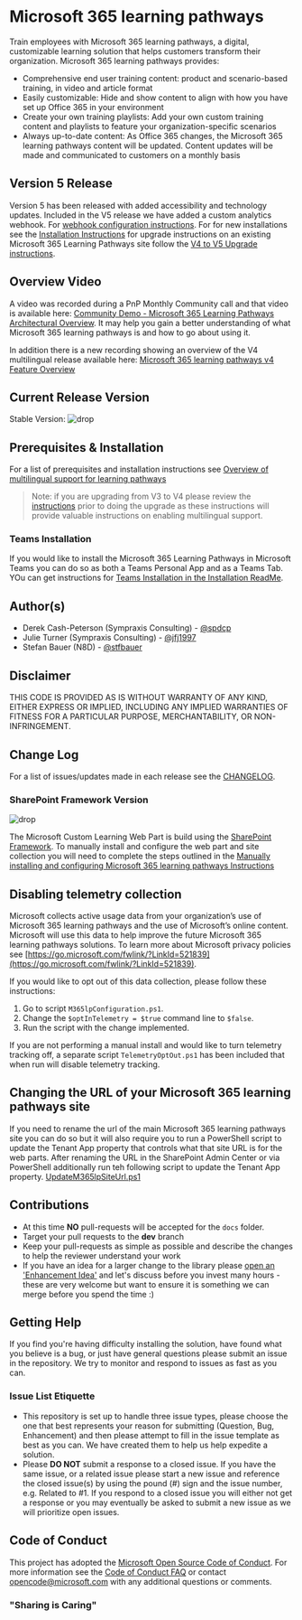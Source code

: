 # Microsoft 365 learning pathways

Train employees with Microsoft 365 learning pathways, a digital, customizable learning solution that helps customers transform their organization. Microsoft 365 learning pathways provides:

- Comprehensive end user training content: product and scenario-based training, in video and article format
- Easily customizable: Hide and show content to align with how you have set up Office 365 in your environment
- Create your own training playlists: Add your own custom training content and playlists to feature your organization-specific scenarios
- Always up-to-date content: As Office 365 changes, the Microsoft 365 learning pathways content will be updated. Content updates will be made and communicated to customers on a monthly basis

## Version 5 Release

Version 5 has been released with added accessibility and technology updates. Included in the V5 release we have added a custom analytics webhook. For [webhook configuration instructions](installation/ConfigureAnalyticsWebHook.md). For for new installations see the [Installation Instructions](./installation/README.md) for upgrade instructions on an existing Microsoft 365 Learning Pathways site follow the [V4 to V5 Upgrade instructions](./installation/UpdateV4-V5.md).

## Overview Video

A video was recorded during a PnP Monthly Community call and that video is available here: [Community Demo - Microsoft 365 Learning Pathways Architectural Overview](https://www.youtube.com/watch?v=-sLXl_rKGxQ). It may help you gain a better understanding of what Microsoft 365 learning pathways is and how to go about using it.

In addition there is a new recording showing an overview of the V4 multilingual release available here: [Microsoft 365 learning pathways v4 Feature Overview](https://youtu.be/xayqnUAcGXc)

## Current Release Version

Stable Version: ![drop](https://img.shields.io/badge/drop-5.0-green.svg)

## Prerequisites & Installation

For a list of prerequisites and installation instructions see [Overview of multilingual support for learning pathways](https://github.com/pnp/custom-learning-office-365/tree/main/installation)

>Note: if you are upgrading from V3 to V4 please review the [instructions](./installation/UpdateV3-V4.md) prior to doing the upgrade as these instructions will provide valuable instructions on enabling multilingual support.

### Teams Installation

If you would like to install the Microsoft 365 Learning Pathways in Microsoft Teams you can do so as both a Teams Personal App and as a Teams Tab. YOu can get instructions for [Teams Installation in the Installation ReadMe](./installation/README.md#teams-installation).  

## Author(s)

- Derek Cash-Peterson (Sympraxis Consulting) - [@spdcp](https://twitter.com/spdcp)
- Julie Turner (Sympraxis Consulting) - [@jfj1997](https://twitter.com/jfj1997)
- Stefan Bauer (N8D) - [@stfbauer](https://twitter.com/stfbauer)

## Disclaimer

THIS CODE IS PROVIDED AS IS WITHOUT WARRANTY OF ANY KIND, EITHER EXPRESS OR IMPLIED, INCLUDING ANY IMPLIED WARRANTIES OF FITNESS FOR A PARTICULAR PURPOSE, MERCHANTABILITY, OR NON-INFRINGEMENT.

## Change Log

For a list of issues/updates made in each release see the [CHANGELOG](CHANGELOG.md).

### SharePoint Framework Version

![drop](https://img.shields.io/badge/drop-1.19.0-green.svg)

The Microsoft Custom Learning Web Part is build using the [SharePoint Framework](https://docs.microsoft.com/en-us/sharepoint/dev/spfx/sharepoint-framework-overview). To manually install and configure the web part and site collection you will need to complete the steps outlined in the [Manually installing and configuring Microsoft 365 learning pathways Instructions](./installation/README.md)

## Disabling telemetry collection

Microsoft collects active usage data from your organization’s use of Microsoft 365 learning pathways and the use of Microsoft’s online content. Microsoft will use this data to help improve the future Microsoft 365 learning pathways solutions. To learn more about Microsoft privacy policies see [https://go.microsoft.com/fwlink/?LinkId=521839](https://go.microsoft.com/fwlink/?LinkId=521839).

If you would like to opt out of this data collection, please follow these instructions:

1. Go to script `M365lpConfiguration.ps1`.
1. Change the `$optInTelemetry = $true` command line to `$false`.
1. Run the script with the change implemented.

If you are not performing a manual install and would like to turn telemetry tracking off, a separate script `TelemetryOptOut.ps1` has been included that when run will disable telemetry tracking.

## Changing the URL of your Microsoft 365 learning pathways site

If you need to rename the url of the main Microsoft 365 learning pathways site you can do so but it will also require you to run a PowerShell script to update the Tenant App property that controls what that site URL is for the web parts. After renaming the URL in the SharePoint Admin Center or via PowerShell additionally run teh following script to update the Tenant App property.
[UpdateM365lpSiteUrl.ps1](./installation/UpdateM365lpSiteUrl.ps1)

## Contributions

- At this time **NO** pull-requests will be accepted for the `docs` folder.
- Target your pull requests to the **dev** branch
- Keep your pull-requests as simple as possible and describe the changes to help the reviewer understand your work
- If you have an idea for a larger change to the library please [open an 'Enhancement Idea'](https://github.com/pnp/custom-learning-office-365/issues) and let's discuss before you invest many hours - these are very welcome but want to ensure it is something we can merge before you spend the time :)

## Getting Help

If you find you're having difficulty installing the solution, have found what you believe is a bug, or just have general questions please submit an issue in the repository. We try to monitor and respond to issues as fast as you can.

### Issue List Etiquette

- This repository is set up to handle three issue types, please choose the one that best represents your reason for submitting (Question, Bug, Enhancement) and then please attempt to fill in the issue template as best as you can. We have created them to help us help expedite a solution.
- Please **DO NOT** submit a response to a closed issue. If you have the same issue, or a related issue please start a new issue and reference the closed issue(s) by using the pound (#) sign and the issue number, e.g. Related to #1. If you respond to a closed issue you will either not get a response or you may eventually be asked to submit a new issue as we will prioritize open issues.

## Code of Conduct

This project has adopted the [Microsoft Open Source Code of Conduct](https://opensource.microsoft.com/codeofconduct/). For more information see the [Code of Conduct FAQ](https://opensource.microsoft.com/codeofconduct/faq/) or contact [opencode@microsoft.com](mailto:opencode@microsoft.com) with any additional questions or comments.

### "Sharing is Caring"

